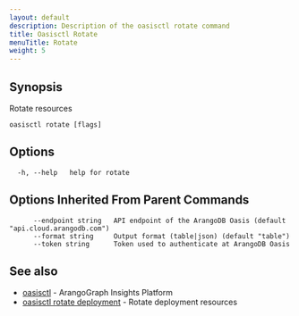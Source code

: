```yaml
---
layout: default
description: Description of the oasisctl rotate command
title: Oasisctl Rotate
menuTitle: Rotate
weight: 5
---
```

## Synopsis
Rotate resources

```
oasisctl rotate [flags]
```

## Options
```
  -h, --help   help for rotate
```

## Options Inherited From Parent Commands
```
      --endpoint string   API endpoint of the ArangoDB Oasis (default "api.cloud.arangodb.com")
      --format string     Output format (table|json) (default "table")
      --token string      Token used to authenticate at ArangoDB Oasis
```

## See also
* [oasisctl](../options.md)	 - ArangoGraph Insights Platform
* [oasisctl rotate deployment](rotate-deployment.md)	 - Rotate deployment resources

